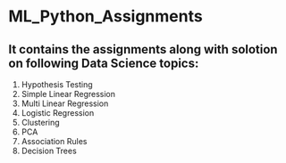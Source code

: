# ML_Python_Assignments
## It contains the assignments along with solotion on following Data Science topics:
1. Hypothesis Testing
2. Simple Linear Regression
3. Multi Linear Regression
4. Logistic Regression
5. Clustering
6. PCA
7. Association Rules
8. Decision Trees
